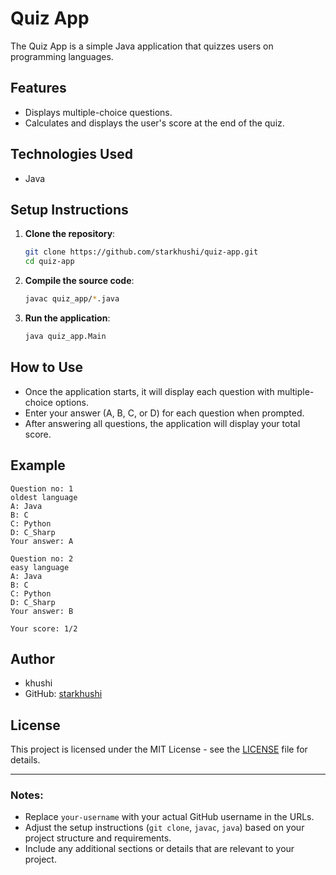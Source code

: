 

# Quiz App

The Quiz App is a simple Java application that quizzes users on programming languages.

## Features

- Displays multiple-choice questions.
- Calculates and displays the user's score at the end of the quiz.

## Technologies Used

- Java

## Setup Instructions

1. **Clone the repository**:
   ```bash
   git clone https://github.com/starkhushi/quiz-app.git
   cd quiz-app
   ```

2. **Compile the source code**:
   ```bash
   javac quiz_app/*.java
   ```

3. **Run the application**:
   ```bash
   java quiz_app.Main
   ```

## How to Use

- Once the application starts, it will display each question with multiple-choice options.
- Enter your answer (A, B, C, or D) for each question when prompted.
- After answering all questions, the application will display your total score.

## Example

```
Question no: 1
oldest language
A: Java
B: C
C: Python
D: C_Sharp
Your answer: A

Question no: 2
easy language
A: Java
B: C
C: Python
D: C_Sharp
Your answer: B

Your score: 1/2
```

## Author

- khushi
- GitHub: [starkhushi](https://github.com/starkhushi)

## License

This project is licensed under the MIT License - see the [LICENSE](LICENSE) file for details.

---

### Notes:
- Replace `your-username` with your actual GitHub username in the URLs.
- Adjust the setup instructions (`git clone`, `javac`, `java`) based on your project structure and requirements.
- Include any additional sections or details that are relevant to your project.


